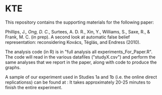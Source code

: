 KTE
===

This repository contains the supporting materials for the following paper:

Phillips, J.*, Ong, D. C.*, Surtees, A. D. R., Xin, Y., Williams, S., Saxe, R., & Frank, M. C. (in prep). A second look at automatic false belief representation: reconsidering Kovács, Téglás, and Endress (2010).

The analysis code (in R) is in "full analysis all experiments_For_Paper.R". The code will read in the various datafiles ("studyX.csv") and perform the same analyses that we report in the paper, along with code to produce the graphs.

A sample of our experiment used in Studies 1a and 1b (i.e. the online direct replicationss) can be found at :
It takes approximately 20-25 minutes to finish the entire experiment.
